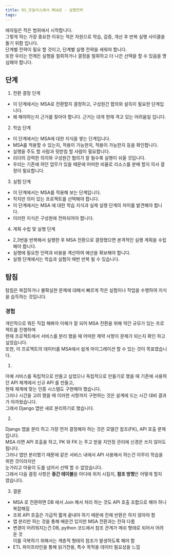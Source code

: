 ```yaml
---
title: 03_모놀리스에서 MSA로 - 실행전략
tags:
---
```


애자일은 작은 범위에서 시작합니다.  
그렇게 하는 가장 중요한 이유는 적은 자원으로 학습, 검증, 개선 후 반복 실행 사이클을 돌기 위함 입니다.  
단계별 전략이 필요 할 것이고, 단계별 실행 전략을 세워야 합니다.  
또한 우리는 언제든 실행을 철회하거나 결정을 철회하고 더 나은 선택을 할 수 있음을 명심해야 합니다.  

## 단계

1. 전환 결정 단계
- 이 단계에서는 MSA로 전환할지 결정하고, 구성원간 합의와 설득이 필요한 단계입니다.  
- 왜 해야하는지 근거를 찾아야 합니다. 근거는 대게 현재 격고 있는 어려움일 입니다.  

2. 학습 단계
- 이 단계에서는 MSA에 대한 지식을 쌓는 단계입니다.  
- MSA를 적용할 수 있는지, 적용이 가능한지, 적용이 가능한지 등을 확인합니다. 
- 실행을 주도 할 사람과 뒷받침 할 사람이 필요합니다.
- 리더의 강력한 의지와 구성원간 협의가 잘 될수록 실행이 쉬울 것입니다. 
- 우리는 기존에 하던 업무가 있을 때문에 어떠한 비율로 리소스를 분배 할지 의사 결정이 필요합니다.

3. 실험 단계
- 이 단계에서는 MSA를 적용해 보는 단계입니다.  
- 작지만 의미 있는 프로젝트를 선택해야 합니다.
- 이 단계에서는 MSA 에 대한 학습 지식과 실제 실행 단계의 차이를 발견해야 합니다.
- 이러한 지식은 구성원에 전파되어야 합니다.

4. 계획 수립 맟 실행 단계
- 2,3번을 반복해서 실행한 후 MSA 전환으로 결정했으면 본격적인 실행 계획을 수립해야 합니다.
- 실행에 필요한 인력과 비용을 계산하여 예산을 확보해야 합니다.
- 실행 단계에서는 학습과 실험이 매번 반복 될 수 있습니다.


## 탐침

탐침은 복잡하거나 불확실한 문제에 대해서 빠르게 작은 실험이나 작업을 수행하여 지식을 습득하는 것입니다.  

### 경험

개인적으로 뭐든 직접 해봐야 이해가 잘 되어 MSA 전환을 위해 약간 규모가 있는 프로젝트를 진행하며  
현재 프로젝트에서 서비스를 분리 했을 때 어떠한 제약 사항이 문제가 되는지 확인 하고 싶었습니다.  
또한, 이 프로젝트의 데이터를 MSA에서 쉽게 마이그레이션 할 수 있는 것이 목표였습니다.

1. 

아예 서비스를 독립적으로 만들고 싶었으나 독립적으로 만들기로 했을 때 기존에 사용하던 API 체계에서 신규 API 를 만들고,  
현재 체계에 맞는 인증 시스템도 구현해야 했습니다.  
그러나 시간을 고려 했을 때 이러한 사항까지 구현하는 것은 설계에 드는 시간 대비 결과가 아까웠습니다.  
그래서 Django 앱만 새로 분리하기로 했습니다.  

2. 

Django 앱을 분리 하고 가장 먼저 결정해야 하는 것은 모델간 참조(FK), API 호출 문제입니다.  
MSA 라면 API 호출을 하고, PK 와 FK 는 주고 받을 지언정 관리에 신경은 쓰지 않아도 됩니다.  
그러나 앱만 분리했기 때문에 같은 서비스 내에서 API 사용해서 하는건 아무리 학습을 위한 것이라지만  
눈가리고 아웅이 도를 넘어서 선택 할 수 없었습니다.  
그래서 다음 결정 사항은 **중간 테이블**을 어디에 위치 시킬지, **참조 방향**은 어떻게 할지 였습니다.  

3. 결론  

- MSA 로 전환하면 DB 에서 Join 해서 처리 하는 것도 API 호출 조합으로 해야 하니 복잡해짐
- 조회 API 호출은 가급적 짧게 끝내야 하기 때문에 전체 반환은 하지 않아야 함
- 앱 분리만 하는 것을 통해 배운건 있지만 MSA 전환과는 전혀 다름
- 변경이 어려워지는건 DB, python 코드에서 참조 관계가 메쉬 형태로 되어서 어려운 것  
  이를 극복하기 위해서는 계층적 형태의 참조가 발생하도록 해야 함
- ETL 파이프라인을 통해 읽기전용, 특수 목적용 데이터 필요성을 느낌

